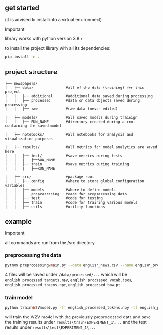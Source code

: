 ## get started

(it is advised to install into a virtual environment)


> [!IMPORTANT]  
> library works with python version 3.8.x

to install the project library with all its dependencies:
```bash
pip install -e .
```


## project structure
```
├── newspapers/
|   ├── data/               #all of the data (training) for this project
|   |   ├── additional      #additional data saved during processing
|   |   ├── processed       #data or data objects saved during processing
|   |   ├── raw             #raw data (never edited)

|   ├── models/             #all saved models during trainign
|   |   ├── RUN_NAME        #directory created during a run, containing the saved model

|   ├── notebooks/          #all notebooks for analysis and visualization purposes

|   ├── results/            #all metrics for model analytics are saved here
|   |   ├── test/           #save metrics during tests
|   |   |   ├──RUN_NAME
|   |   ├── train           #save metrics during training
|   |   |   ├──RUN_NAME

|   ├── src/                #package root
|   |   ├── config          #where to store global configuration variables
|   |   ├── models          #where to define models
|   |   ├── preprocessing   #code for preprocessing data
|   |   ├── test            #code for testing
|   |   ├── train           #code for training various models
|   |   ├── utils           #utility functions
```
## example
> [!IMPORTANT]  
> all commands are run from the /src directory

### preprocessing the data

```bash
python preprocessing\main.py --data english_news.csv --name english_processed
```

4 files will be saved under `/data/processed/...` which will be `english_processed_targets.npy`, `english_processed_vocab.json`, `english_processed_tokens.npy`, `english_processed_bow.pt`

### train model

```bash
python train\W2Vmodel.py -ff english_processed_tokens.npy -tf english_processed_targets.npy -vf english_processed_vocab.json --run_name EXPERIMENT_1
```     

will train the W2V model with the previously preprocessed data and save the training results under `results\train\EXPERIMENT_1\...` and the test results under `results\test\EXPERIMENT_1\...` 



